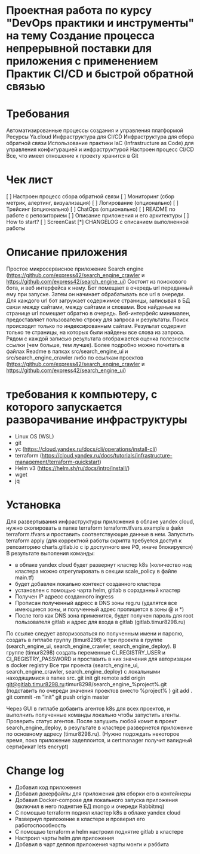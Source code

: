 # Проектная работа по курсу "DevOps практики и инструменты" на тему Создание процесса непрерывной поставки для приложения с применением Практик CI/CD и быстрой обратной связью

# Требования
Автоматизированные процессы создания и управления платформой
Ресурсы Ya.cloud
Инфраструктура для CI/CD
Инфраструктура для сбора обратной связи
Использование практики IaC (Infrastructure as Code) для управления
конфигурацией и инфраструктурой
Настроен процесс CI/CD
Все, что имеет отношение к проекту хранится в Git

# Чек лист 
[ ] Настроен процесс сбора обратной связи
[ ] Мониторинг (сбор метрик, алертинг, визуализация)
[ ] Логирование (опционально)
[ ] Трейсинг (опционально)
[ ] ChatOps (опционально)
[ ] README по работе с репозиторием
[ ] Описание приложения и его архитектуры
[ ] How to start?
[ ] ScreenCast
[*] CHANGELOG с описанием выполненной работы

# Описание приложения
Простое микросервисное приложение Search engine (https://github.com/express42/search_engine_crawler и https://github.com/express42/search_engine_ui)
Состоит из поискового бота, и веб интерфейса к нему.
Бот помещает в очередь url переданный ему при запуске. Затем он начинает обрабатывать все url в очереди. Для каждого url бот загружает содержимое страницы, записывая в БД связи между сайтами, между сайтами и словами. Все найденые на странице url помещает обратно в очередь.
Веб-интерфейс минимален, предоставляет пользователю строку для запроса и результаты. Поиск происходит только по индексированным сайтам. Результат содержит только те страницы, на которых были найдены все слова из запроса. Рядом с каждой записью результата отображается оценка полезности ссылки (чем больше, тем лучше). Более подробно можно почитать в файлах Readme в папках src/search_engine_ui и src/search_engine_crawler либо по ссылкам проектов (https://github.com/express42/search_engine_crawler и https://github.com/express42/search_engine_ui)

# требования к компьютеру, с которого запускается разворачивание инфраструктуры
- Linux OS (WSL)
- git
- yc (https://cloud.yandex.ru/docs/cli/operations/install-cli)
- terraform (https://cloud.yandex.ru/docs/tutorials/infrastructure-management/terraform-quickstart)
- Helm v3 (https://helm.sh/ru/docs/intro/install/)
- wget
- jq
# Установка
Для развертывания инфраструктуры приложения в облаке yandex cloud, нужно скопировать 
в папке terraform terraform.tfvars.example в файл terraform.tfvars
и проставить соответствующие данные в нем.
Запустить terraform apply (для корректной работы скрипта требуется доступ к репозиторию charts.gitlab.io с ip доступного вне РФ, иначе блокируется)
В результате выполения команды: 
- в облаке yandex cloud будет развернут кластер k8s (количество нод кластера можно отрегулировать в секции scale_policy в файле main.tf) 
- будет добавлен локально контекст созданного кластера
- установлен с помощью чарта helm, gitlab в сорзданный кластер
- Получен IP адресс созданного ingress
- Прописан полученный адресс в DNS зоны reg.ru (удалятся все имеющиеся зоны, и полученный адрес пропишется в зоны @ и *)
- После того как DNS зона применится, будет получен пароль для root пользователя gitlab и адрес для входа в gitlab (gitlab.timur8298.ru)

По ссылке следует авторизоваться по полученным имени и паролю, создать в гитлабе группу (timur8298) и три проекта в группе (search_engine_ui, search_engine_crawler, search_engine_deploy). В группе (timur8298) создать переменные CI_REGISTRY_USER и CI_REGISTRY_PASSWORD и проставить в них значения для авторизации в docker registry
Все три проекта (search_engine_ui, search_engine_crawler, search_engine_deploy) с локальными находящимися в папке src.
git init
git remote add origin git@gitlab.timur8298.ru:timur8298/search_engine_%project%.git (подставить по очереди значения проектов вместо %project% )
git add .
git commit -m “init”
git push origin master

Через GUI в гитлабе добавить агентов k8s для всех проектов, и выполнить полученные команды локально чтобы запустить агенты.
Проверить статус агентов. После запушить любой комит в проект search_engine_deploy, в результате в кластере развернется приложение по основному адресу (timur8298.ru). (Нужно подождать некоторое время, пока приложение задеплоится, и certmanager получит валидный сертификат lets encrypt)



# Change log
 - Добавил код приложения
 - Добавил докерфайлы для приложения для сборки его в контейнеры
 - Добавил Docker-compose для локального запуска приложения (включил в него поднятие БД mongo и очереди Rabbitmq)
 - С помощью terraform поднял кластер k8s в облаке yandex cloud
 - Развернул приложение в кластере и проверил его работоспособность
 - С помощью terraform и helm настроил поднятие gitlab в кластере
 - Настроил чарты helm для приложения
 - Добавил в чарт деплоя приложения чарты монги и рэббита
